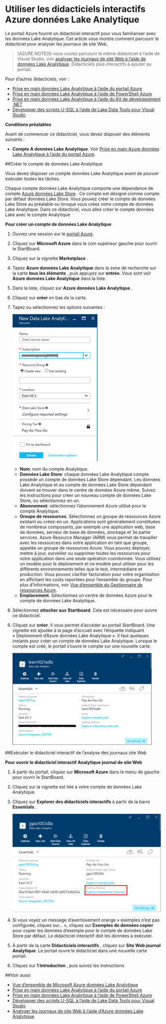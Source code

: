 <properties 
   pageTitle="Découvrez données Lake Analytique et U-SQL en utilisant les didacticiels Azure Portal interactifs | Azure" 
   description="Démarrage rapide d’apprentissage des données Lake Analytique et U-SQL. " 
   services="data-lake-analytics" 
   documentationCenter="" 
   authors="edmacauley" 
   manager="jhubbard" 
   editor="cgronlun"/>
 
<tags
   ms.service="data-lake-analytics"
   ms.devlang="na"
   ms.topic="get-started-article"
   ms.tgt_pltfrm="na"
   ms.workload="big-data" 
   ms.date="05/16/2016"
   ms.author="edmaca"/>


# <a name="use-azure-data-lake-analytics-interactive-tutorials"></a>Utiliser les didacticiels interactifs Azure données Lake Analytique

Le portail Azure fournit un didacticiel interactif pour vous familiariser avec les données Lake Analytique. Cet article vous montre comment parcourir le didacticiel pour analyser les journaux de site Web.


>[AZURE.NOTE]Si vous voulez parcourir le même didacticiel à l’aide de Visual Studio, voir [analyser les journaux de site Web à l’aide de données Lake Analytique](data-lake-analytics-analyze-weblogs.md).
>Didacticiels plus interactifs à ajouter au portail.


Pour d’autres didacticiels, voir :

- [Prise en main données Lake Analytique à l’aide du portail Azure](data-lake-analytics-get-started-portal.md)
- [Prise en main données Lake Analytique à l’aide de PowerShell Azure](data-lake-analytics-get-started-powershell.md)
- [Prise en main données Lake Analytique à l’aide du Kit de développement .NET](data-lake-analytics-get-started-net-sdk.md)
- [Développer des scripts U-SQL à l’aide de Lake Data Tools pour Visual Studio](data-lake-analytics-data-lake-tools-get-started.md) 

**Conditions préalables**

Avant de commencer ce didacticiel, vous devez disposer des éléments suivants :

- **Compte A données Lake Analytique**.  Voir [Prise en main Azure données Lake Analytique à l’aide du portail Azure](data-lake-analytics-get-started-portal.md).

##<a name="create-data-lake-analytics-account"></a>Créer le compte de données Lake Analytique 

Vous devez disposer un compte données Lake Analytique avant de pouvoir exécuter toutes les tâches.

Chaque compte données Lake Analytique comporte une dépendance de compte [Azure données Lake Store](../data-lake-store/data-lake-store-overview.md) .  Ce compte est désigné comme compte par défaut données Lake Store.  Vous pouvez créer le compte de données Lake Store au préalable ou lorsque vous créez votre compte de données Lake Analytique. Dans ce didacticiel, vous allez créer le compte données Lake avec le compte Analytique

**Pour créer un compte de données Lake Analytique**

1. Ouvrez une session sur le [portail Azure](https://portal.azure.com/signin/index/?Microsoft_Azure_Kona=true&Microsoft_Azure_DataLake=true&hubsExtension_ItemHideKey=AzureDataLake_BigStorage%2cAzureKona_BigCompute).
2. Cliquez sur **Microsoft Azure** dans le coin supérieur gauche pour ouvrir le StartBoard.
3. Cliquez sur la vignette **Marketplace** .  
3. Tapez **Azure données Lake Analytique** dans la zone de recherche sur la carte **tous les éléments** , puis appuyez sur **entrée**. Vous sont voir **Azure données Lake Analytique** dans la liste.
4. Dans la liste, cliquez sur **Azure données Lake Analytique** .
5. Cliquez sur **créer** en bas de la carte.
6. Tapez ou sélectionnez les options suivantes :

    ![Carte portail Azure données Lake Analytique](./media/data-lake-analytics-get-started-portal/data-lake-analytics-portal-create-adla.png)

    - **Nom**: nom du compte Analytique.
    - **Données Lake Store**: chaque données Lake Analytique compte possède un compte de données Lake Store dépendant. Les données Lake Analytique et au compte de données Lake Store dépendant doivent se trouver dans le centre de données Azure même. Suivez les instructions pour créer un nouveau compte de données Lake Store, ou sélectionnez-en un.
    - **Abonnement**: sélectionnez l’abonnement Azure utilisé pour le compte Analytique.
    - **Groupe de ressources**. Sélectionnez un groupe de ressources Azure existant ou créez-en un. Applications sont généralement constituées de nombreux composants, par exemple une application web, base de données, serveur de base de données, stockage et 3e partie services. Azure Resource Manager (ARM) vous permet de travailler avec les ressources dans votre application en tant que groupe, appelée un groupe de ressources Azure. Vous pouvez déployer, mettre à jour, surveiller ou supprimer toutes les ressources pour votre application dans une seule opération coordonnée. Vous utilisez un modèle pour le déploiement et ce modèle peut utiliser pour les différents environnements telles que le test, intermédiaire et production. Vous pouvez clarifier facturation pour votre organisation en affichant les coûts reportées pour l’ensemble du groupe. Pour plus d’informations, voir [Vue d’ensemble du Gestionnaire de ressources Azure](azure-resource-manager/resource-group-overview.md). 
    - **Emplacement**. Sélectionnez un centre de données Azure pour le compte de données Lake Analytique. 
7. Sélectionnez **attacher aux Startboard**. Cela est nécessaire pour suivre ce didacticiel.
8. Cliquez sur **créer**. Il vous permet d’accéder au portail StartBoard. Une vignette est ajoutée à la page d’accueil avec l’étiquette indiquant « Déploiement d’Azure données Lake Analytique ». Il faut quelques instants pour créer un compte de données Lake Analytique. Lorsque le compte est créé, le portail s’ouvre le compte sur une nouvelle carte.

    ![Carte portail Azure données Lake Analytique](./media/data-lake-analytics-get-started-portal/data-lake-analytics-portal-blade.png)

##<a name="run-website-log-analysis-interactive-tutorial"></a>Exécuter le didacticiel interactif de l’analyse des journaux site Web

**Pour ouvrir le didacticiel interactif Analytique journal de site Web**

1. À partir du portail, cliquez sur **Microsoft Azure** dans le menu de gauche pour ouvrir le StartBoard.
2. Cliquez sur la vignette est liée à votre compte de données Lake Analytique.
3. Cliquez sur **Explorer des didacticiels interactifs** à partir de la barre **Essentials** .

    ![Didacticiels interactifs Lake données Analytique](./media/data-lake-analytics-use-interactive-tutorials/data-lake-analytics-explore-interactive-tutorials.png)

4. Si vous voyez un message d’avertissement orange » exemples n’est pas configurée, cliquez sur... », cliquez sur **Exemples de données copier** pour copier les données d’exemple pour le compte de données Lake Store par défaut. Le didacticiel interactif doit les données à exécuter.
5. À partir de la carte **Didacticiels interactifs** , cliquez sur **Site Web journal Analytique**. Le portail ouvre le didacticiel dans une nouvelle carte portail.
5. Cliquez sur **1 Introduction** , puis suivez les instructions

##<a name="see-also"></a>Voir aussi

- [Vue d’ensemble de Microsoft Azure données Lake Analytique](data-lake-analytics-overview.md)
- [Prise en main données Lake Analytique à l’aide du portail Azure](data-lake-analytics-get-started-portal.md)
- [Prise en main données Lake Analytique à l’aide de PowerShell Azure](data-lake-analytics-get-started-powershell.md)
- [Développer des scripts U-SQL à l’aide de Lake Data Tools pour Visual Studio](data-lake-analytics-data-lake-tools-get-started.md)
- [Analyser les journaux de site Web à l’aide d’Azure données Lake Analytique](data-lake-analytics-analyze-weblogs.md)
